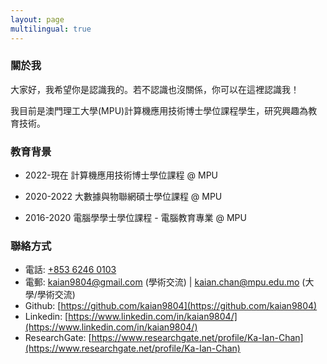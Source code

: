 ```yaml
---
layout: page
multilingual: true
---
```


<!--
This is Chinese Page.
I did not fix the file name.
-->

### 關於我
大家好，我希望你是認識我的。若不認識也沒關係，你可以在這裡認識我！

我目前是澳門理工大學(MPU)計算機應用技術博士學位課程學生，研究興趣為教育技術。

### 教育背景

* 2022-現在  計算機應用技術博士學位課程 @ MPU

* 2020-2022 大數據與物聯網碩士學位課程 @ MPU

* 2016-2020 電腦學學士學位課程 - 電腦教育專業 @ MPU


### 聯絡方式
* 電話: [+853 6246 0103](tel://85362460103)
* 電郵: [kaian9804@gmail.com](mailto:kaian9804@gmail.com) (學術交流) | [kaian.chan@mpu.edu.mo](mailto:kaian.chan@mpu.edu.mo) (大學/學術交流)
* Github: [https://github.com/kaian9804](https://github.com/kaian9804)
* Linkedin: [https://www.linkedin.com/in/kaian9804/](https://www.linkedin.com/in/kaian9804/)
* ResearchGate: [https://www.researchgate.net/profile/Ka-Ian-Chan](https://www.researchgate.net/profile/Ka-Ian-Chan)